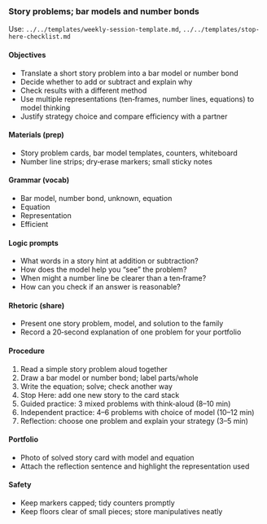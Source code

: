 ### Story problems; bar models and number bonds

Use: `../../templates/weekly-session-template.md`, `../../templates/stop-here-checklist.md`

#### Objectives
- Translate a short story problem into a bar model or number bond
- Decide whether to add or subtract and explain why
- Check results with a different method
- Use multiple representations (ten‑frames, number lines, equations) to model thinking
- Justify strategy choice and compare efficiency with a partner

#### Materials (prep)
- Story problem cards, bar model templates, counters, whiteboard
- Number line strips; dry‑erase markers; small sticky notes

#### Grammar (vocab)
- Bar model, number bond, unknown, equation
- Equation
- Representation
- Efficient

#### Logic prompts
- What words in a story hint at addition or subtraction?
- How does the model help you “see” the problem?
- When might a number line be clearer than a ten‑frame?
- How can you check if an answer is reasonable?

#### Rhetoric (share)
- Present one story problem, model, and solution to the family
- Record a 20‑second explanation of one problem for your portfolio

#### Procedure
1) Read a simple story problem aloud together
2) Draw a bar model or number bond; label parts/whole
3) Write the equation; solve; check another way
4) Stop Here: add one new story to the card stack
5) Guided practice: 3 mixed problems with think‑aloud (8–10 min)
6) Independent practice: 4–6 problems with choice of model (10–12 min)
7) Reflection: choose one problem and explain your strategy (3–5 min)

#### Portfolio
- Photo of solved story card with model and equation
- Attach the reflection sentence and highlight the representation used

#### Safety
- Keep markers capped; tidy counters promptly
- Keep floors clear of small pieces; store manipulatives neatly

<!-- enriched: v1 -->
